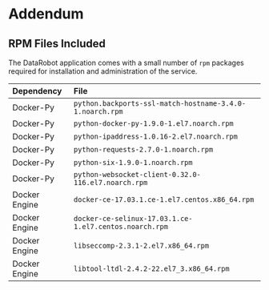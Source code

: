 # Addendum

## RPM Files Included

The DataRobot application comes with a small number of `rpm` packages required for installation and administration of the service.

| Dependency | File |
|:-----------|:-----|
| Docker-Py  | `python.backports-ssl-match-hostname-3.4.0-1.noarch.rpm` |
| Docker-Py  | `python-docker-py-1.9.0-1.el7.noarch.rpm` |
| Docker-Py  | `python-ipaddress-1.0.16-2.el7.noarch.rpm` |
| Docker-Py  | `python-requests-2.7.0-1.noarch.rpm` |
| Docker-Py  | `python-six-1.9.0-1.noarch.rpm` |
| Docker-Py  | `python-websocket-client-0.32.0-116.el7.noarch.rpm` |
| Docker Engine  | `docker-ce-17.03.1.ce-1.el7.centos.x86_64.rpm` |
| Docker Engine  | `docker-ce-selinux-17.03.1.ce-1.el7.centos.noarch.rpm` |
| Docker Engine  | `libseccomp-2.3.1-2.el7.x86_64.rpm` |
| Docker Engine  | `libtool-ltdl-2.4.2-22.el7_3.x86_64.rpm` |
